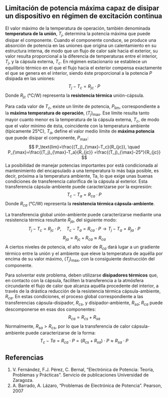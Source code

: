 ## Limitación de potencia máxima capaz de disipar un dispositivo en régimen de excitación continua
El valor máximo de la temperatura de operación, también denominada **temperatura de la unión**, $T_j$, determina la potencia máxima que puede disipar el componente.
Cuando el componente conduce, se produce una absorción de potencia en las uniones que origina un calentamiento en su estructura interna, de modo que un flujo de calor sale hacia el exterior, su valor resulta proporcional a la diferencia de temperaturas entre el interior, $T_j$, y la cápsula externa, $T_c$. En régimen estacionario se establece un equilibrio térmico en el que el flujo hacia el exterior compensa exactamente el que se genera en el interior, siendo éste proporcional a la potencia $P$ disipada en las uniones:
$$
T_j-T_c=R_{jc} \cdot P
$$
Donde $R_{jc}$ (°C/W) representa la **resistencia térmica** unión-cápsula.

Para cada valor de $T_c$, existe un límite de potencia, $P_\text{lim}$, correspondiente a la **máxima temperatura de operación**, $(T_j)_{\max}$. Ese límite resulta tanto mayor cuanto menor es la temperatura de la cápsula externa, $T_c$, de modo que el valor mínimo de ésta, coincidente con la temperatura ambiente (típicamente 25°C), $T_a$, define el valor medio límite de **máxima potencia** que puede disipar el componente, $P_{\max}$:
$$
P_\text{lim}=\frac{(T_j)_{\max}-T_c}{R_{jc}}, \quad P_{\max}=\frac{(T_j)_{\max}-T_a}{R_{jc}}  =\frac{(T_j)_{\max}-25°}{R_{jc}}
$$
La posibilidad de manejar potencias importantes por está condicionada al mantenimiento del encapsulado a una temperatura lo más baja posible, es decir, próxima a la temperatura ambiente, Ta, lo que exige unas buenas condiciones de transferencia calorífica de la cápsula al exterior. Esta transferencia cápsula-ambiente puede caracterizarse por la expresión:
$$
T_c-T_a=R_{ca} \cdot P
$$
Donde $R_{ca}$ (°C/W) representa la **resistencia térmica cápsula-ambiente**.

La transferencia global unión-ambiente puede caracterizarse mediante una resistencia térmica resultante $R_{ja}$, del siguiente modo:
$$
T_j-T_c=R_{jc} \cdot P, \quad T_c-T_a=R_{ca} \cdot P \rightarrow T_j-T_a=R_{ja} \cdot P
$$
$$
R_{ja}=R_{jc}+R_{ca}≈R_{ca}
$$
A ciertos niveles de potencia, el alto valor de $R_{ca}$ dará lugar a un gradiente térmico entre la unión y el ambiente que eleve la temperatura de aquélla por encima de su valor máximo, $(T_j)_{\max}$, con la consiguiente destrucción del componente.

Para solventar este problema, deben utilizarse **disipadores térmicos** que, en contacto con la cápsula, faciliten la transferencia a la atmósfera circundante el flujo de calor que alcanza aquélla procedente del interior, a través de la drástica reducción de la resistencia térmica cápsula-ambiente, $R_{ca}$. En estas condiciones, el proceso global correspondiente a las transferencias cápsula-disipador, $R_{cs}$, y disipador-ambiente, $R_{sa}$; $R_{ca}$ puede descomponerse en esas dos componentes:
$$
R_{ca}=R_{cs}+R_{sa}
$$
Normalmente, $R_{sa}>R_{cs}$, por lo que la transferencia de calor cápsula-ambiente puede caracterizarse de la forma:
$$
T_c-Ta=R_{ca} \cdot P=(R_{cs}+R_{sa}) \cdot P \approx R_{sa} \cdot P
$$

## Referencias
1.	V. Fernández, F.J. Pérez, C. Bernal, “Electrónica de Potencia: Teoría, Problemas y Prácticas”. Servicio de publicaciones Universidad de Zaragoza.
2.	A. Barrado, A. Lázaro, “Problemas de Electrónica de Potencia”. Pearson, 2007 